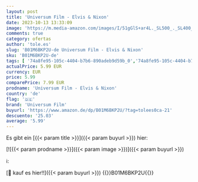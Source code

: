```yaml
---
layout: post
title: 'Universum Film - Elvis & Nixon'
date: 2023-10-13 13:33:09
image: 'https://m.media-amazon.com/images/I/51gGlS+ar4L._SL500_._SL400_.jpg'
comments: true
category: ofertas
author: 'tole.es'
slug: 'B01M6BKP2U-de Universum Film - Elvis & Nixon'
sku: 'B01M6BKP2U-de'
tags: [ '74a8fe95-105c-4404-b7b6-890adeb9d59b_0','74a8fe95-105c-4404-b7b6-890adeb9d59b_2201','Arborist Merchandising Root','DVD','DVD & Blu-ray','Featured Categories','Filme','Historienfilm','Komödie & Unterhaltung','Self Service','Special Features Stores','universum film','🇩🇪', ]
actualPrice: 5.99 EUR
currency: EUR
price: 5.99
comparePrice: 7.99 EUR
prodname: 'Universum Film - Elvis & Nixon'
country: 'de'
flag: '🇩🇪'
brand: 'Universum Film'
buyurl: 'https://www.amazon.de/dp/B01M6BKP2U/?tag=tolees0ca-21'
descuento: '25.03'
average: '5.99'
---
```


Es gibt ein [{{< param title >}}]({{< param buyurl >}}) hier:

[![{{< param prodname >}}]({{< param image >}})]({{< param buyurl >}})

ℹ️:


[🛒 kauf es hier!!]({{< param buyurl >}})
{{<world>}}B01M6BKP2U{{</world>}}

